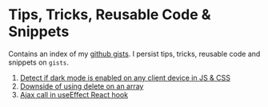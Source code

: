# Tips, Tricks, Reusable Code & Snippets

Contains an index of my [github gists](https://gist.github.com/dhbalaji). I persist tips, tricks, reusable code and snippets on `gists`.

1. [Detect if dark mode is enabled on any client device in JS & CSS](https://gist.github.com/dhbalaji/bf1db51cced18899c1a7517c35407d49)
2. [Downside of using delete on an array](https://gist.github.com/dhbalaji/fbe1cf79b80a4423e35cd3cfc7c121eb)
3. [Ajax call in useEffect React hook](https://gist.github.com/dhbalaji/df01d2fcbbbad74a283b4ed71f50ce8e)




